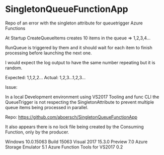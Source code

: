# SingletonQueueFunctionApp

Repo of an error with the singleton attribute for queuetrigger Azure Functions

At Startup CreateQueueItems creates 10 items in the queue => 1,2,3,4...

RunQueue is triggered by them and it should wait for each item to finish processing before launching the next one.

I would expect the log output to have the same number repeating but it is random.

Expected: 1,1,2,2...
Actual: 1,2,3...1,2,3...

Issue:

In a local Development environment using VS2017 Tooling and func CLI the QueueTrigger is not respecting the SingletonAttribute to prevent multiple queue items being processed in parallel.

Repo: https://github.com/aboersch/SingletonQueueFunctionApp

It also appears there is no lock file being created by the Consuming Function, only by the producer.

Windows 10.0.15063 Build 15063
Visual 2017 15.3.0 Preview 7.0
Azure Storage Emulator 5.1
Azure Function Tools for VS2017 0.2
